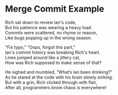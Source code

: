 # Merge Commit Example

Rich sat down to review Ian's code,  
But his patience was wearing a heavy load.  
Commits were scattered, no rhyme or reason,  
Like bugs popping up in the wrong season.  

"Fix typo," "Oops, forgot this part,"  
Ian's commit history was breaking Rich's heart.  
Lines jumped around like a jittery cat,  
How was Rich supposed to make sense of that?  

He sighed and mumbled, “What’s Ian been drinking?”  
As he stared at the code with his brain slowly sinking.  
But with a grin, Rich clicked through with flair,  
After all, programmers know chaos is everywhere!  
